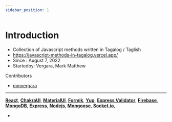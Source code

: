 ```yaml
---
sidebar_position: 1
---
```


# Introduction

- Collection of Javascript methods written in Tagalog / Taglish
- https://javascript-methods-in-tagalog.vercel.app/
- Since : August 7, 2022
- Startedby: Vergara, Mark Matthew

Contributors

- [mmvergara](https://github.com/mmvergara/)


---

**[React](https://reactjs.org/)**,
**[ChakraUI](https://chakra-ui.com/)**,
**[MaterialUI](https://mui.com/)**,
**[Formik](https://formik.org/)**,
**[Yup](https://github.com/jquense/yup)**,
**[Express Validator](https://express-validator.github.io/docs/)**,
**[Firebase](https://firebase.google.com/)**,
**[MongoDB](https://mongodb.com/)**,
**[Express](https://expressjs.com/)**,
**[Nodejs](https://nodejs.org/en/)**,
**[Mongoose](https://mongoosejs.com/)**,
**[Socket.io](https://socket.io/)**,

-
